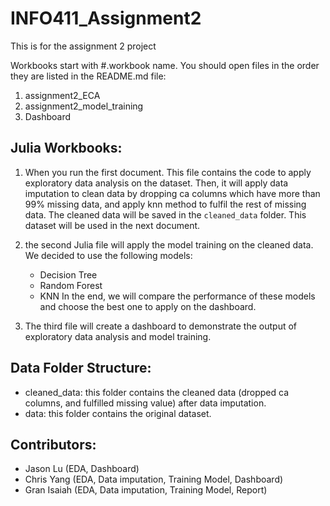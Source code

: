 # INFO411_Assignment2

This is for the assignment 2 project

Workbooks start with #.workbook name. You should open files in the order they
are listed in the README.md file:

1. assignment2_ECA
2. assignment2_model_training
3. Dashboard

## Julia Workbooks:

1. When you run the first document. This file contains the code to apply
   exploratory data analysis on the dataset. Then, it will apply data imputation
   to clean data by dropping ca columns which have more than 99% missing data,
   and apply knn method to fulfil the rest of missing data. The cleaned data
   will be saved in the `cleaned_data` folder. This dataset will be used in the
   next document.
2. the second Julia file will apply the model training on the cleaned data. We
   decided to use the following models:

    - Decision Tree
    - Random Forest
    - KNN In the end, we will compare the performance of these models and choose
      the best one to apply on the dashboard.

3. The third file will create a dashboard to demonstrate the output of
   exploratory data analysis and model training.

## Data Folder Structure:

-   cleaned_data: this folder contains the cleaned data (dropped ca columns, and
    fulfilled missing value) after data imputation.
-   data: this folder contains the original dataset.

## Contributors:

-   Jason Lu (EDA, Dashboard)
-   Chris Yang (EDA, Data imputation, Training Model, Dashboard)
-   Gran Isaiah (EDA, Data imputation, Training Model, Report)

